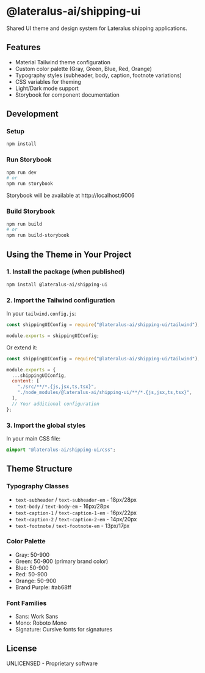 # @lateralus-ai/shipping-ui

Shared UI theme and design system for Lateralus shipping applications.

## Features

- Material Tailwind theme configuration
- Custom color palette (Gray, Green, Blue, Red, Orange)
- Typography styles (subheader, body, caption, footnote variations)
- CSS variables for theming
- Light/Dark mode support
- Storybook for component documentation

## Development

### Setup

```bash
npm install
```

### Run Storybook

```bash
npm run dev
# or
npm run storybook
```

Storybook will be available at http://localhost:6006

### Build Storybook

```bash
npm run build
# or
npm run build-storybook
```

## Using the Theme in Your Project

### 1. Install the package (when published)

```bash
npm install @lateralus-ai/shipping-ui
```

### 2. Import the Tailwind configuration

In your `tailwind.config.js`:

```javascript
const shippingUIConfig = require("@lateralus-ai/shipping-ui/tailwind");

module.exports = shippingUIConfig;
```

Or extend it:

```javascript
const shippingUIConfig = require("@lateralus-ai/shipping-ui/tailwind");

module.exports = {
  ...shippingUIConfig,
  content: [
    "./src/**/*.{js,jsx,ts,tsx}",
    "./node_modules/@lateralus-ai/shipping-ui/**/*.{js,jsx,ts,tsx}",
  ],
  // Your additional configuration
};
```

### 3. Import the global styles

In your main CSS file:

```css
@import "@lateralus-ai/shipping-ui/css";
```

## Theme Structure

### Typography Classes

- `text-subheader` / `text-subheader-em` - 18px/28px
- `text-body` / `text-body-em` - 16px/28px
- `text-caption-1` / `text-caption-1-em` - 16px/22px
- `text-caption-2` / `text-caption-2-em` - 14px/20px
- `text-footnote` / `text-footnote-em` - 13px/17px

### Color Palette

- Gray: 50-900
- Green: 50-900 (primary brand color)
- Blue: 50-900
- Red: 50-900
- Orange: 50-900
- Brand Purple: #ab68ff

### Font Families

- Sans: Work Sans
- Mono: Roboto Mono
- Signature: Cursive fonts for signatures

## License

UNLICENSED - Proprietary software
